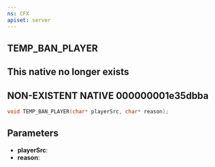 ```yaml
---
ns: CFX
apiset: server
---
```

## TEMP_BAN_PLAYER
## This native no longer exists
## NON-EXISTENT NATIVE 000000001e35dbba

```c
void TEMP_BAN_PLAYER(char* playerSrc, char* reason);
```


## Parameters
* **playerSrc**: 
* **reason**: 


